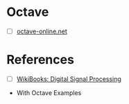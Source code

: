 # Octave

- [ ] [octave-online.net](https://octave-online.net)

# References

- [ ] [WikiBooks: Digital Signal Processing](https://en.wikibooks.org/wiki/Digital_Signal_Processing)

* With Octave Examples
